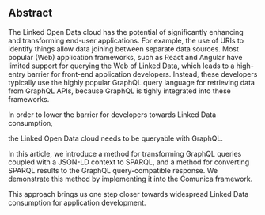 ## Abstract
<!-- Context      -->
The Linked Open Data cloud has the potential of significantly
enhancing and transforming end-user applications.
For example, the use of URIs to identify things allow data joining between separate data sources.
Most popular (Web) application frameworks, such as React and Angular
have limited support for querying the Web of Linked Data,
which leads to a high-entry barrier for front-end application developers.
Instead, these developers typically use the highly popular GraphQL query language
for retrieving data from GraphQL APIs,
because GraphQL is tighly integrated into these frameworks.
<!-- Need         -->
In order to lower the barrier for developers towards Linked Data consumption,
<!-- Task         -->
the Linked Open Data cloud needs to be queryable with GraphQL.
<!-- Object       -->
In this article, we introduce a method for transforming GraphQL queries coupled with a JSON-LD context to SPARQL,
and a method for converting SPARQL results to the GraphQL query-compatible response.
We demonstrate this method by implementing it into the Comunica framework.
<!-- Findings     -->
<!-- Conclusion   -->
This approach brings us one step closer towards widespread
Linked Data consumption for application development.
<!-- Perspectives -->

